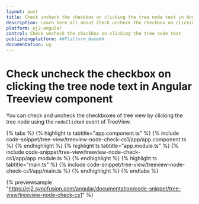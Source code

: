 ```yaml
---
layout: post
title: Check uncheck the checkbox on clicking the tree node text in Angular Treeview component | Syncfusion
description: Learn here all about Check uncheck the checkbox on clicking the tree node text in Syncfusion ##Platform_Name## Treeview component of Syncfusion Essential JS 2 and more.
platform: ej2-angular
control: Check uncheck the checkbox on clicking the tree node text 
publishingplatform: ##Platform_Name##
documentation: ug
---
```


# Check uncheck the checkbox on clicking the tree node text in Angular Treeview component

You can check and uncheck the checkboxes of tree view by clicking the tree node using the `nodeClicked` event of TreeView.

{% tabs %}
{% highlight ts tabtitle="app.component.ts" %}
{% include code-snippet/tree-view/treeview-node-check-cs1/app/app.component.ts %}
{% endhighlight %}
{% highlight ts tabtitle="app.module.ts" %}
{% include code-snippet/tree-view/treeview-node-check-cs1/app/app.module.ts %}
{% endhighlight %}
{% highlight ts tabtitle="main.ts" %}
{% include code-snippet/tree-view/treeview-node-check-cs1/app/main.ts %}
{% endhighlight %}
{% endtabs %}
  
{% previewsample "https://ej2.syncfusion.com/angular/documentation/code-snippet/tree-view/treeview-node-check-cs1" %}